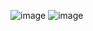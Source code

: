 ![image](https://github.com/user-attachments/assets/56b2cb8d-73ac-4496-a7af-5edf184501b0)
![image](https://github.com/user-attachments/assets/16821a6e-673f-4125-880c-58e3a45bd454)

